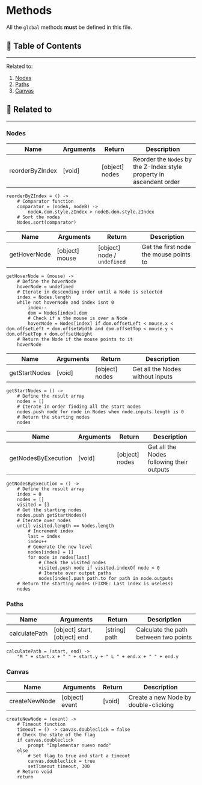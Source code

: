 # Methods

All the `global` methods **must** be defined in this file.

## 📜 Table of Contents
---
Related to:
1. [Nodes](#Nodes)
2. [Paths](#Paths)
3. [Canvas](#canvas)

## 🧵 Related to
---

### Nodes

| Name | Arguments | Return | Description |
| --- | --- | --- | --- |
| reorderByZIndex | [void] | [object] nodes | Reorder the `Nodes` by the Z-Index style property in ascendent order |

    reorderByZIndex = () ->
        # Comparator function
        comparator = (nodeA, nodeB) ->
            nodeA.dom.style.zIndex > nodeB.dom.style.zIndex
        # Sort the nodes
        Nodes.sort(comparator)

| Name | Arguments | Return | Description |
| --- | --- | --- | --- |
| getHoverNode | [object] mouse | [object] node / `undefined` | Get the first node the mouse points to |

    getHoverNode = (mouse) ->
        # Define the hoverNode
        hoverNode = undefined
        # Iterate in descending order until a Node is selected
        index = Nodes.length
        while not hoverNode and index isnt 0
            index--
            dom = Nodes[index].dom
            # Check if a the mouse is over a Node
            hoverNode = Nodes[index] if dom.offsetLeft < mouse.x < dom.offsetLeft + dom.offsetWidth and dom.offsetTop < mouse.y < dom.offsetTop + dom.offsetHeight
        # Return the Node if the mouse points to it
        hoverNode

| Name | Arguments | Return | Description |
| --- | --- | --- | --- |
| getStartNodes | [void] | [object] nodes | Get all the Nodes without inputs |

    getStartNodes = () ->
        # Define the result array
        nodes = []
        # Iterate in order finding all the start nodes
        nodes.push node for node in Nodes when node.inputs.length is 0
        # Return the starting nodes
        nodes

| Name | Arguments | Return | Description |
| --- | --- | --- | --- |
| getNodesByExecution | [void] | [object] nodes | Get all the Nodes following their outputs |

    getNodesByExecution = () ->
        # Define the result array
        index = 0
        nodes = []
        visited = []
        # Get the starting nodes
        nodes.push getStartNodes()
        # Iterate over nodes
        until visited.length == Nodes.length
            # Increment index
            last = index
            index++
            # Generate the new level
            nodes[index] = []
            for node in nodes[last]
                # Check the visited nodes
                visited.push node if visited.indexOf node < 0
                # Iterate over output paths
                nodes[index].push path.to for path in node.outputs
        # Return the starting nodes (FIXME: Last index is useless)
        nodes

### Paths

| Name | Arguments | Return | Description |
| --- | --- | --- | --- |
| calculatePath | [object] start, [object] end | [string] path | Calculate the path between two points |

    calculatePath = (start, end) ->
        "M " + start.x + " " + start.y + " L " + end.x + " " + end.y

### Canvas

| Name | Arguments | Return | Description |
| --- | --- | --- | --- |
| createNewNode | [object] event | [void] | Create a new Node by double-clicking |

    createNewNode = (event) ->
        # Timeout function
        timeout = () -> canvas.doubleclick = false
        # Check the state of the flag
        if canvas.doubleclick
            prompt "Implementar nuevo nodo"
        else
            # Set flag to true and start a timeout
            canvas.doubleclick = true
            setTimeout timeout, 300
        # Return void
        return